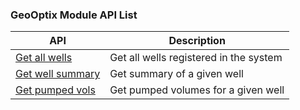 ### GeoOptix Module API List

| API                              | Description                            |
| -------------------------------- | -------------------------------------- |
| [Get all wells](./wells.md)      | Get all wells registered in the system |
| [Get well summary](./summary.md) | Get summary of a given well            |
| [Get pumped vols](./volumes.md)  | Get pumped volumes for a given well    |

